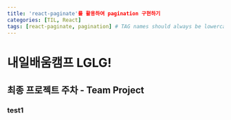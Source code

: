 ```yaml
---
title: 'react-paginate'를 활용하여 pagination 구현하기
categories: [TIL, React]
tags: [react-paginate, pagination] # TAG names should always be lowercase
---
```


# 내일배움캠프 LGLG!

## 최종 프로젝트 주차 - Team Project

### test1